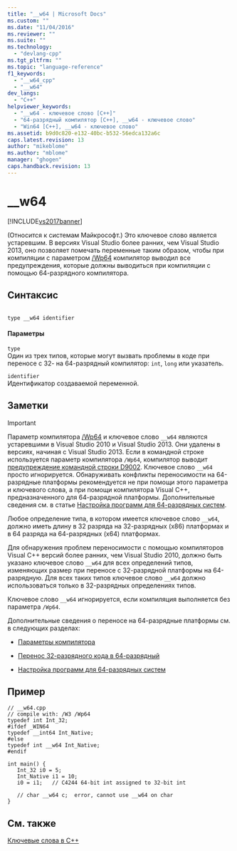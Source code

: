```yaml
---
title: "__w64 | Microsoft Docs"
ms.custom: ""
ms.date: "11/04/2016"
ms.reviewer: ""
ms.suite: ""
ms.technology: 
  - "devlang-cpp"
ms.tgt_pltfrm: ""
ms.topic: "language-reference"
f1_keywords: 
  - "__w64_cpp"
  - "__w64"
dev_langs: 
  - "C++"
helpviewer_keywords: 
  - "__w64 - ключевое слово [C++]"
  - "64-разрядный компилятор [C++], __w64 - ключевое слово"
  - "Win64 [C++], __w64 - ключевое слово"
ms.assetid: b9d0c820-e132-40bc-b532-56edca132a6c
caps.latest.revision: 13
author: "mikeblome"
ms.author: "mblome"
manager: "ghogen"
caps.handback.revision: 13
---
```

# __w64
[!INCLUDE[vs2017banner](../assembler/inline/includes/vs2017banner.md)]

\(Относится к системам Майкрософт.\) Это ключевое слово является устаревшим.  В версиях Visual Studio более ранних, чем Visual Studio 2013, оно позволяет помечать переменные таким образом, чтобы при компиляции с параметром [\/Wp64](../build/reference/wp64-detect-64-bit-portability-issues.md) компилятор выводил все предупреждения, которые должны выводиться при компиляции с помощью 64\-разрядного компилятора.  
  
## Синтаксис  
  
```  
  
type __w64 identifier  
```  
  
#### Параметры  
 `type`  
 Один из трех типов, которые могут вызвать проблемы в коде при переносе с 32\- на 64\-разрядный компилятор: `int`, `long` или указатель.  
  
 `identifier`  
 Идентификатор создаваемой переменной.  
  
## Заметки  
  
> [!IMPORTANT]
>  Параметр компилятора [\/Wp64](../build/reference/wp64-detect-64-bit-portability-issues.md) и ключевое слово `__w64` являются устаревшими в Visual Studio 2010 и Visual Studio 2013. Они удалены в версиях, начиная с Visual Studio 2013.  Если в командной строке используется параметр компилятора `/Wp64`, компилятор выводит [предупреждение командной строки D9002](http://msdn.microsoft.com/ru-ru/c58b405b-0f26-434e-b57f-4f05e1ca81e6).  Ключевое слово `__w64` просто игнорируется.  Обнаруживать конфликты переносимости на 64\-разрядные платформы рекомендуется не при помощи этого параметра и ключевого слова, а при помощи компилятора Visual C\+\+, предназначенного для 64\-разрядной платформы.  Дополнительные сведения см. в статье [Настройка программ для 64\-разрядных систем](../build/configuring-programs-for-64-bit-visual-cpp.md).  
  
 Любое определение типа, в котором имеется ключевое слово `__w64`, должно иметь длину в 32 разряда на 32\-разрядных \(x86\) платформах и в 64 разряда на 64\-разрядных \(x64\) платформах.  
  
 Для обнаружения проблем переносимости с помощью компиляторов Visual C\+\+ версий более ранних, чем Visual Studio 2010, должно быть указано ключевое слово `__w64` для всех определений типов, изменяющих размер при переносе с 32\-разрядной платформы на 64\-разрядную.  Для всех таких типов ключевое слово `__w64` должно использоваться только в 32\-разрядных определениях типов.  
  
 Ключевое слово `__w64` игнорируется, если компиляция выполняется без параметра `/Wp64`.  
  
 Дополнительные сведения о переносе на 64\-разрядные платформы см. в следующих разделах:  
  
-   [Параметры компилятора](../build/reference/compiler-options.md)  
  
-   [Перенос 32\-разрядного кода в 64\-разрядный](../build/common-visual-cpp-64-bit-migration-issues.md)  
  
-   [Настройка программ для 64\-разрядных систем](../build/configuring-programs-for-64-bit-visual-cpp.md)  
  
## Пример  
  
```  
// __w64.cpp  
// compile with: /W3 /Wp64  
typedef int Int_32;  
#ifdef _WIN64  
typedef __int64 Int_Native;  
#else  
typedef int __w64 Int_Native;  
#endif  
  
int main() {  
   Int_32 i0 = 5;  
   Int_Native i1 = 10;  
   i0 = i1;   // C4244 64-bit int assigned to 32-bit int  
  
   // char __w64 c;  error, cannot use __w64 on char  
}  
```  
  
## См. также  
 [Ключевые слова в C\+\+](../cpp/keywords-cpp.md)